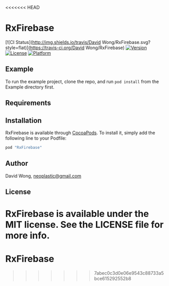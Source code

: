 <<<<<<< HEAD
# RxFirebase

[![CI Status](http://img.shields.io/travis/David Wong/RxFirebase.svg?style=flat)](https://travis-ci.org/David Wong/RxFirebase)
[![Version](https://img.shields.io/cocoapods/v/RxFirebase.svg?style=flat)](http://cocoapods.org/pods/RxFirebase)
[![License](https://img.shields.io/cocoapods/l/RxFirebase.svg?style=flat)](http://cocoapods.org/pods/RxFirebase)
[![Platform](https://img.shields.io/cocoapods/p/RxFirebase.svg?style=flat)](http://cocoapods.org/pods/RxFirebase)

## Example

To run the example project, clone the repo, and run `pod install` from the Example directory first.

## Requirements

## Installation

RxFirebase is available through [CocoaPods](http://cocoapods.org). To install
it, simply add the following line to your Podfile:

```ruby
pod "RxFirebase"
```

## Author

David Wong, neoplastic@gmail.com

## License

RxFirebase is available under the MIT license. See the LICENSE file for more info.
=======
# RxFirebase
>>>>>>> 7abec0c3d0e06e9543c88733a5bce615292552b8
